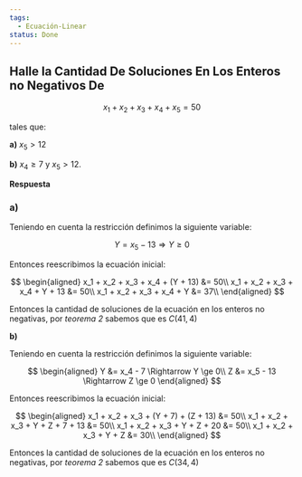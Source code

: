 ```yaml
---
tags:
  - Ecuación-Linear
status: Done
---
```


## Halle la Cantidad De Soluciones En Los Enteros no Negativos De

$$
x_1 + x_2 + x_3 + x_4 + x_5 = 50
$$

tales que:

**a)** $x_5 \gt 12$

**b)** $x_4 \ge 7 \text{ y } x_5 \gt 12.$

**Respuesta**

### **a)**

Teniendo en cuenta la restricción definimos la siguiente variable:

$$
Y = x_5 - 13 \Rightarrow Y \ge 0
$$

Entonces reescribimos la ecuación inicial:

$$  
\begin{aligned}
x_1 + x_2 + x_3 + x_4 + (Y + 13) &= 50\\
x_1 + x_2 + x_3 + x_4 + Y + 13  &= 50\\
x_1 + x_2 + x_3 + x_4 + Y  &= 37\\
\end{aligned}
$$

Entonces la cantidad de soluciones de la ecuación en los enteros no negativas, por *teorema 2* sabemos que es $C(41,4)$

**b)**

Teniendo en cuenta la restricción definimos la siguiente variable:

$$  
\begin{aligned}
Y &= x_4 - 7 \Rightarrow Y \ge 0\\
Z &= x_5 - 13 \Rightarrow Z \ge 0
\end{aligned}
$$ 

Entonces reescribimos la ecuación inicial:

$$  
\begin{aligned}
x_1 + x_2 + x_3 + (Y + 7) + (Z + 13) &= 50\\
x_1 + x_2 + x_3 + Y + Z + 7 + 13 &= 50\\
x_1 + x_2 + x_3 + Y + Z + 20 &= 50\\
x_1 + x_2 + x_3 + Y + Z &= 30\\
\end{aligned}
$$

Entonces la cantidad de soluciones de la ecuación en los enteros no negativas, por *teorema 2* sabemos que es $C(34,4)$
